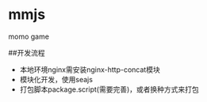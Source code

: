 # mmjs
momo game


##开发流程
 - 本地环境nginx需安装nginx-http-concat模块
 - 模块化开发，使用seajs
 - 打包脚本package.script(需要完善)，或者换种方式来打包